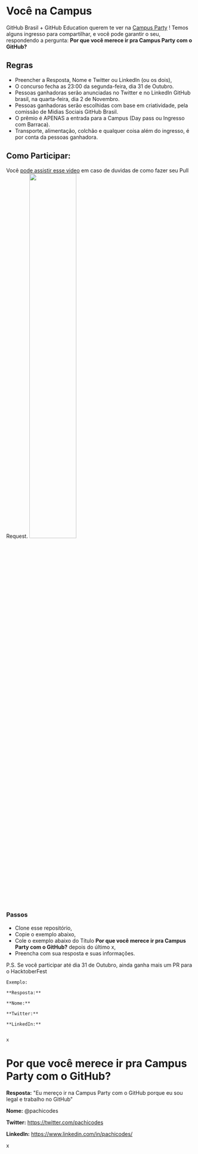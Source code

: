 # Você na Campus
GitHub Brasil + GitHub Education querem te ver na [Campus Party](https://brasil.campus-party.org/cpbr14/) !
Temos alguns ingresso para compartilhar, e você pode garantir o seu, respondendo a pergunta: **Por que você merece ir pra Campus Party com o GitHub?**


## Regras
- Preencher a Resposta,  Nome e Twitter ou LinkedIn (ou os dois),
- O concurso fecha as 23:00 da segunda-feira, dia 31 de Outubro.
- Pessoas ganhadoras serão anunciadas no Twitter e no LinkedIn GitHub brasil, na quarta-feira,  dia 2 de Novembro.
- Pessoas ganhadoras serão escolhidas com base em criatividade, pela comissão de Midias Sociais GitHub Brasil.
- O prêmio é APENAS a entrada para a Campus (Day pass ou Ingresso com Barraca). 
- Transporte, alimentação, colchão e qualquer coisa além do ingresso, é por conta da pessoas ganhadora.

## Como Participar: 
Você [pode assistir esse video](https://youtu.be/rYdyWpBXPHc) em caso de duvidas de como fazer seu Pull Request.
[<img src="https://twitter.com/GitHubBrasil/photo" width="50%">](https://youtu.be/rYdyWpBXPHc "Como participar do concurso: Você na Campus com o Github!")

### Passos
- Clone esse repositório,
- Copie  o exemplo abaixo, 
- Cole o exemplo abaixo do Título **Por que você merece ir pra Campus Party com o GitHub?** depois do último x,
- Preencha com sua resposta e suas informações.

P.S. Se você participar até dia 31 de Outubro, ainda ganha mais um PR para o HacktoberFest

```
Exemplo:

**Resposta:** 

**Nome:**

**Twitter:**

**LinkedIn:** 


x

```

# Por que você merece ir pra Campus Party com o GitHub?
**Resposta:** "Eu mereço ir na Campus Party com o GitHub porque eu sou legal e trabalho no GitHub" 

**Nome:** @pachicodes 

**Twitter:** https://twitter.com/pachicodes

**LinkedIn:**  https://www.linkedin.com/in/pachicodes/

x
